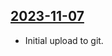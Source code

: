## [2023-11-07](https://github.com/faktaoklimatu/graphics/blob/36ecb98e919680da34b3e4f85f0481bdc719f22b/data-visualization/infographics/emissions/world/world-co2-emissions/cs-emise-co2-svet-vyvoj.ai)

- Initial upload to git.

